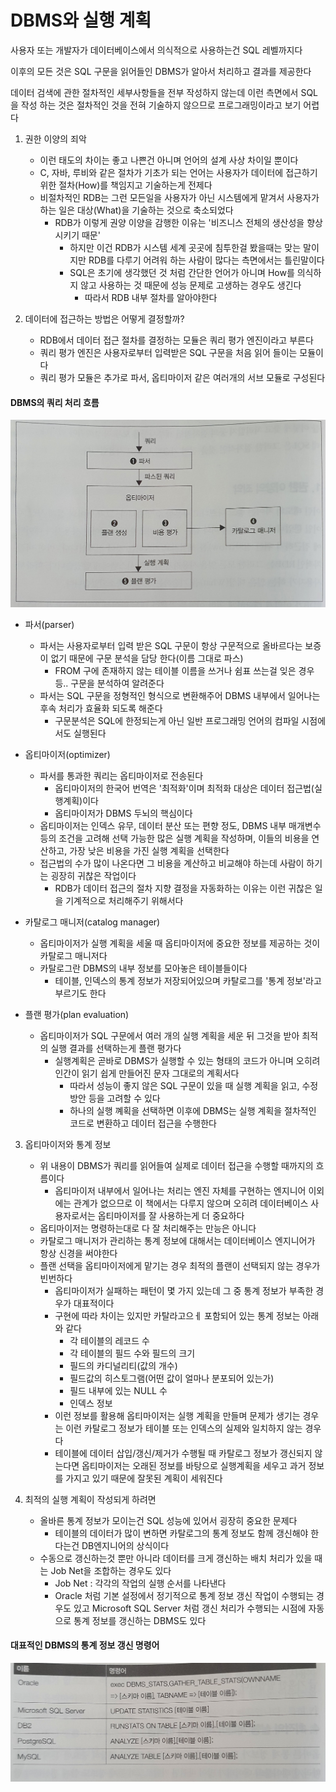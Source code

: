 # DBMS와 실행 계획

사용자 또는 개발자가 데이터베이스에서 의식적으로 사용하는건 SQL 레벨까지다

이후의 모든 것은 SQL 구문을 읽어들인 DBMS가 알아서 처리하고 결과를 제공한다

데이터 검색에 관한 절차적인 세부사항들을 전부 작성하지 않는데 이런 측면에서 SQL을 작성 하는 것은 절차적인 것을 전혀 기술하지 않으므로 프로그래밍이라고 보기 어렵다

1. 권한 이양의 죄악
   * 이런 태도의 차이는 좋고 나쁜건 아니며 언어의 설계 사상 차이일 뿐이다
   * C, 자바, 루비와 같은 절차가 기초가 되는 언어는 사용자가 데이터에 접근하기 위한 절차(How)를 책임지고 기술하는게 전제다
   * 비절차적인 RDB는 그런 모든일을 사용자가 아닌 시스템에게 맡겨서 사용자가 하는 일은 대상(What)을 기술하는 것으로 축소되었다
     * RDB가 이렇게 권양 이양을 감행한 이유는 '비즈니스 전체의 생산성을 향상 시키기 때문'
       * 하지만 이건 RDB가 시스템 세계 곳곳에 침투한걸 봤을때는 맞는 말이지만 RDB를 다루기 어려워 하는 사람이 많다는 측면에서는 틀린말이다
       * SQL은 초기에 생각했던 것 처럼 간단한 언어가 아니며 How를 의식하지 않고 사용하는 것 때문에 성능 문제로 고생하는 경우도 생긴다
         * 따라서 RDB 내부 절차를 알아야한다
         
2. 데이터에 접근하는 방법은 어떻게 결정할까?
   * RDB에서 데이터 접근 절차를 결정하는 모듈은 쿼리 평가 엔진이라고 부른다
   * 쿼리 평가 엔진은 사용자로부터 입력받은 SQL 구문을 처음 읽어 들이는 모듈이다
   * 쿼리 평가 모듈은 추가로 파서, 옵티마이저 같은 여러개의 서브 모듈로 구성된다

#### DBMS의 쿼리 처리 흐름
![img.png](img/3_img_1.png)

* 파서(parser)
  * 파서는 사용자로부터 입력 받은 SQL 구문이 항상 구문적으로 올바르다는 보증이 없기 때문에 구문 분석을 담당 한다(이름 그대로 파스)
    * FROM 구에 존재하지 않는 테이블 이름을 쓰거나 쉼표 쓰는걸 잊은 경우 등.. 구문을 분석하여 알려준다
  * 파서는 SQL 구문을 정형적인 형식으로 변환해주어 DBMS 내부에서 일어나는 후속 처리가 효율화 되도록 해준다
    * 구문분석은 SQL에 한정되는게 아닌 일반 프로그래밍 언어의 컴파일 시점에서도 실행된다

* 옵티마이저(optimizer)
  * 파서를 통과한 쿼리는 옵티마이저로 전송된다
    * 옵티마이저의 한국어 번역은 '최적화'이며 최적화 대상은 데이터 접근법(실행계획)이다
    * 옵티마이저가 DBMS 두뇌의 핵심이다
  * 옵티마이저는 인덱스 유무, 데이터 분산 또는 편향 정도, DBMS 내부 매개변수 등의 조건을 고려해 선택 가능한 많은 실행 계획을 작성하며, 이들의 비용을 연산하고, 가장 낮은 비용을 가진 실행 계획을 선택한다
  * 접근법의 수가 많이 나온다면 그 비용을 계산하고 비교해야 하는데 사람이 하기는 굉장히 귀찮은 작업이다
    * RDB가 데이터 접근의 절차 지향 결정을 자동화하는 이유는 이런 귀찮은 일을 기계적으로 처리해주기 위해서다

* 카탈로그 매니저(catalog manager)
  * 옵티마이저가 실행 계획을 세울 때 옵티마이저에 중요한 정보를 제공하는 것이 카탈로그 매니저다
  * 카탈로그란 DBMS의 내부 정보를 모아놓은 테이블들이다
    * 테이블, 인덱스의 통계 정보가 저장되어있으며 카탈로그를 '통계 정보'라고 부르기도 한다

* 플랜 평가(plan evaluation)
  * 옵티마이저가 SQL 구문에서 여러 개의 실행 계획을 세운 뒤 그것을 받아 최적의 실행 결과를 선택하는게 플랜 평가다
    * 실행계획은 곧바로 DBMS가 실행할 수 있는 형태의 코드가 아니며 오히려 인간이 읽기 쉽게 만들어진 문자 그대로의 계획서다
      * 따라서 성능이 좋지 않은 SQL 구문이 있을 때 실행 계획을 읽고, 수정 방안 등을 고려할 수 있다
      * 하나의 실행 꼐획을 선택하면 이후에 DBMS는 실행 계획을 절차적인 코드로 변환하고 데이터 접근을 수행한다

3. 옵티마이저와 통계 정보
   * 위 내용이 DBMS가 쿼리를 읽어들여 실제로 데이터 접근을 수행할 때까지의 흐름이다
     * 옵티마이저 내부에서 일어나는 처리는 엔진 자체를 구현하는 엔지니어 이외에는 관계가 없으므로 이 책에서는 다루지 않으며 오히려 데이터베이스 사용자로서는 옵티마이저를 잘 사용하는게 더 중요하다
   * 옵티마이저는 명령하는대로 다 잘 처리해주는 만능은 아니다
   * 카탈로그 매니저가 관리하는 통계 정보에 대해서는 데이터베이스 엔지니어가 항상 신경을 써야한다
   * 플랜 선택을 옵티마이저에게 맡기는 경우 최적의 플랜이 선택되지 않는 경우가 빈번하다
     * 옵티마이저가 실패하는 패턴이 몇 가지 있는데 그 중 통계 정보가 부족한 경우가 대표적이다
     * 구현에 따라 차이는 있지만 카탈라고으ㅔ 포함되어 있는 통계 정보는 아래와 같다
       * 각 테이블의 레코드 수
       * 각 테이블의 필드 수와 필드의 크기
       * 필드의 카디널리티(값의 개수)
       * 필드값의 히스토그램(어떤 값이 얼마나 분포되어 있는가)
       * 필드 내부에 있는 NULL 수
       * 인덱스 정보
     * 이런 정보를 활용해 옵티마이저는 실행 계획을 만들며 문제가 생기는 경우는 이런 카탈로그 정보가 테이블 또는 인덱스의 실제와 일치하지 않는 경우다
     * 테이블에 데이터 삽입/갱신/제거가 수행될 때 카탈로그 정보가 갱신되지 않는다면 옵티마이저는 오래된 정보를 바탕으로 실행계획을 세우고 과거 정보를 가지고 있기 때문에 잘못된 계획이 세워진다
     
4. 최적의 실행 계획이 작성되게 하려면
   * 올바른 통계 정보가 모이는건 SQL 성능에 있어서 굉장히 중요한 문제다
     * 테이블의 데이터가 많이 변하면 카탈로그의 통계 정보도 함께 갱신해야 한다는건 DB엔지니어의 상식이다
   * 수동으로 갱신하는것 뿐만 아니라 데이터를 크게 갱신하는 배치 처리가 있을 때는 Job Net을 조합하는 경우도 있다
     * Job Net : 각각의 작업의 실행 순서를 나타낸다
     * Oracle 처럼 기본 설정에서 정기적으로 통계 정보 갱신 작업이 수행되는 경우도 있고 Microsoft SQL Server 처럼 갱신 처리가 수행되는 시점에 자동으로 통계 정보를 갱신하는 DBMS도 있다

#### 대표적인 DBMS의 통계 정보 갱신 명령어
![img.png](img/3_img_2.png)
      

    